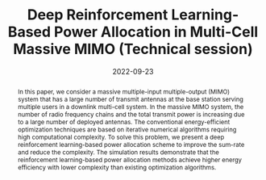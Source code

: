 ---
title: "Deep Reinforcement Learning-Based Power Allocation in Multi-Cell Massive MIMO (Technical session)"
collection: publications
permalink: /publication/2022-ic1
date: 2022-09-23
venue: 'The 1st International Conference on Maritime IT Convergence (ICMIC)'
# paperurl: '/files/pdf/research/IC1_Deep Reinforcement Learning Based Power Allocation in Multi-cell Massive MIMO.pdf'
pubtype: 'international_conference'
# just display our icon symbols
# link: ' '
code: 'https://github.com/FIVEYOUNGWOO/DQN-Based-Power-Allocation-For-Multi-Cell-Massive-MIMO'
github: 'https://github.com/FIVEYOUNGWOO/DQN-Based-Power-Allocation-For-Multi-Cell-Massive-MIMO'
citation: '<strong>Youngwoo Oh</strong> and Wooyeol Choi. &quot;Deep Reinforcement Learning-Based Power Allocation in Multi-Cell Massive MIMO.&quot; <i>The 1st International Conference on Maritime IT Convergence (ICMIC)</i>, Jeju, Republic of Korea, September 22-23, 2022. (<u>Status: Presented on 2022.09.23.</u>)'
excerpt_separator: ""
abstract: In this paper, we consider a massive multiple-input multiple-output (MIMO) system that has a large number of transmit antennas at the base station serving multiple users in a downlink multi-cell system. In the massive MIMO system, the number of radio frequency chains and the total transmit power is increasing due to a large number of deployed antennas. The conventional energy-efficient optimization techniques are based on iterative numerical algorithms requiring high computational complexity. To solve this problem, we present a deep reinforcement learning-based power allocation scheme to improve the sum-rate and reduce the complexity. The simulation results demonstrate that the reinforcement learning-based power allocation methods achieve higher energy efficiency with lower complexity than existing optimization algorithms.
---